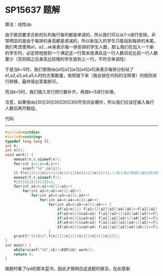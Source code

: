 # SP15637 题解

算法：线性dp

由于题目要求合影的队列每行每列都是单调的，所以我们可以从1-n进行安排。非常明显的是由于每排的身高都是递减的，所以新加入的学生只能站到每排的末尾。我们考虑使用a1，a2...ak来表示每一排安排的学生人数，那么我们在加入一个新的学生时，必定把他放到一个满足这一行暂未放满且这一行人数目前比前一行人数要少（否则把之后身高比较矮的学生放到上一行，不符合单调性）

于是当k=5时，我们使用dp[a1][a2][a3][a4][a5]来表示每排分别站了a1,a2,a3,a4,a5人时的方案数量，依照接下来（我会放在代码的注释里）的规则进行转移，最终得出答案即可。

而当k<5时，我们插入空行把行数补齐，再按k=5进行处理。

注意，如果按dp[30][30][30][30][30]开空间会爆炸，所以我们应该在输入每行人数后再开数组。

代码


------------
```cpp
#include<cstdio>
#include<cstring>
typedef long long ll;
int k;
int n[6];
void work() {
	memset(n,0,sizeof(n));
	for(int i=1;i<=k;i++)
		scanf("%d",&n[i]);
	ll f[n[1]+1][n[2]+1][n[3]+1][n[4]+1][n[5]+1];//输入每行需要人数后再开数组。
	memset(f,0,sizeof(f));
	f[0][0][0][0][0]=1;
	for(int a1=0;a1<=n[1];a1++)
		for(int a2=0;a2<=n[2];a2++)
			for(int a3=0;a3<=n[3];a3++)
				for(int a4=0;a4<=n[4];a4++)
					for(int a5=0;a5<=n[5];a5++) {
						if(a1<n[1]) f[a1+1][a2][a3][a4][a5]+=f[a1][a2][a3][a4][a5];//若第一排没有放满则向第一排增加一个学生方向转移。
						if(a2<n[2]&&a2<a1) f[a1][a2+1][a3][a4][a5]+=f[a1][a2][a3][a4][a5];//若第二排没有放满并且第二排人数比第一排少（至于为何如此上面有提到）就向第二排增加一个学生的方向转移
						if(a3<n[3]&&a3<a2) f[a1][a2][a3+1][a4][a5]+=f[a1][a2][a3][a4][a5];//3,4,5排同理
						if(a4<n[4]&&a4<a3) f[a1][a2][a3][a4+1][a5]+=f[a1][a2][a3][a4][a5];
						if(a5<n[5]&&a5<a4) f[a1][a2][a3][a4][a5+1]+=f[a1][a2][a3][a4][a5];
					}
	printf("%lld\n",f[n[1]][n[2]][n[3]][n[4]][n[5]]);
}
int main() {
	while(scanf("%d",&k)!=EOF&&k) work();
	return 0;
}
```
做题时看了lyd的那本蓝书，因此才搞明白这道题的做法，在此感谢